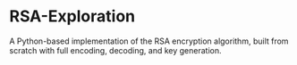 # RSA-Exploration
A Python-based implementation of the RSA encryption algorithm, built from scratch with full encoding, decoding, and key generation.
